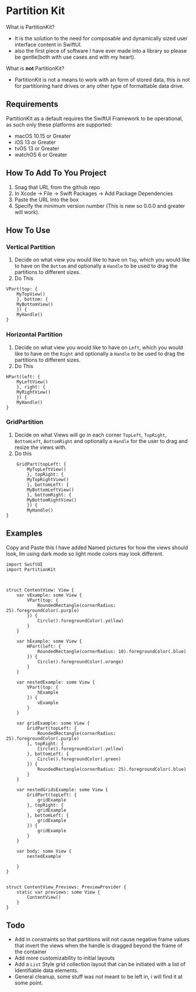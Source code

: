 # Partition Kit

What is PartitionKit? 
- It is the solution to the need for composable and dynamically sized user interface content in SwiftUI. 
- also the first piece of software I have ever made into a library so please be gentle(both with use cases and with my heart).

What is **not** PartitionKit?
- PartitionKit is not a means to work with an form of stored data, this is not for partitioning hard drives or any other type of formattable data drive. 


## Requirements 

PartitionKit as a default requires the SwiftUI Framework to be operational, as such only these platforms are supported:

*  macOS 10.15 or Greater 
* iOS 13 or Greater 
* tvOS 13 or Greater 
* watchOS 6 or Greater 


## How To Add To You Project

1. Snag that URL from the github repo 
2. In Xcode -> File -> Swift Packages -> Add Package Dependencies 
3.  Paste the URL Into the box
4. Specify the minimum version number (This is new so 0.0.0 and greater will work).


## How To Use 


### Vertical Partition 

1. Decide on what view you would like to have on `Top`, which you would like to have on the `Bottom` and optionally a `Handle` to be used to drag the partitions to different sizes.
2. Do This 
````
VPart(top: {
    MyTopView()
    }, bottom: {
    MyBottomView()
    }) {
    MyHandle()
}
````

### Horizontal Partition 

1. Decide on what view you would like to have on `Left`, which you would like to have on the `Right` and optionally a `Handle` to be used to drag the partitions to different sizes.
2. Do This 
````
HPart(left: {
    MyLeftView()
    }, right: {
    MyRightView()
    }) {
    MyHandle()
}
````

### GridPartition 

1. Decide on what Views will go in each corner `TopLeft`, `TopRight`, `BottomLeft`, `BottomRight` and optionally a `Handle` for the user to drag and resize the views with. 
2. Do this 
````
    GridPart(topLeft: {
        MyTopLeftView()
        }, topRight: {
        MyTopRightView()
        }, bottomLeft: {
        MyBottomLeftView()
        }, bottomRight: {
        MyBottomRightView()
        }) {
        MyHandle()
}
````




## Examples 

Copy and Paste this I have added Named pictures for how the views should look, Im using dark mode so light mode colors may look different. 

```
import SwiftUI
import PartitionKit



struct ContentView: View {
    var vExample: some View {
        VPart(top: {
            RoundedRectangle(cornerRadius: 25).foregroundColor(.purple)
        }) {
            Circle().foregroundColor(.yellow)
        }
    }
    
    var hExample: some View {
        HPart(left: {
            RoundedRectangle(cornerRadius: 10).foregroundColor(.blue)
        }) {
            Circle().foregroundColor(.orange)
        }
    }
    
    var nestedExample: some View {
        VPart(top: {
            hExample
        }) {
            vExample
        }
    }
    
    var gridExample: some View {
        GridPart(topLeft: {
            RoundedRectangle(cornerRadius: 25).foregroundColor(.purple)
        }, topRight: {
            Circle().foregroundColor(.yellow)
        }, bottomLeft: {
            Circle().foregroundColor(.green)
        }) {
            RoundedRectangle(cornerRadius: 25).foregroundColor(.blue)
        }
    }
    
    var nestedGridsExample: some View {
        GridPart(topLeft: {
            gridExample
        }, topRight: {
            gridExample
        }, bottomLeft: {
            gridExample
        }) {
            gridExample
        }
    }
    
    var body: some View {
        nestedExample
        
    }
}


struct ContentView_Previews: PreviewProvider {
    static var previews: some View {
        ContentView()
    }
}
```



## Todo 
* Add in constraints so that partitions will not cause negative frame values that invert the views when the handle is dragged beyond the frame of the container 
* Add more customizability to initial layouts 
* Add a `List` Style grid collection layout that can be initiated with a list of Identifiable data elements. 
* General cleanup, some stuff was not meant to be left in, i will find it at some point. 

